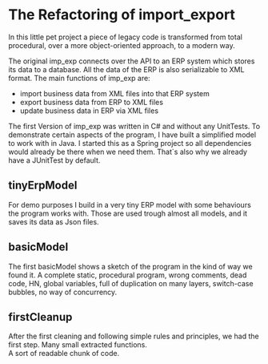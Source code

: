 # The Refactoring of import_export 

In this little pet project a piece of legacy code is transformed 
from total procedural, over a more object-oriented approach, to a modern way. 

The original imp_exp connects over the API to an ERP system which stores its data to a database. 
All the data of the ERP is also serializable to XML format. 
The main functions of imp_exp are: 
* import business data from XML files into that ERP system  
* export business data from ERP to XML files 
* update business data in ERP via XML files

The first Version of imp_exp was written in C# and without any UnitTests.
To demonstrate certain aspects of the program, I have built a simplified model to work with in Java.
I started this as a Spring project so all dependencies would already be there when we need them. 
That`s also why we already have a JUnitTest by default. 


## tinyErpModel

For demo purposes I build in a very tiny ERP model with some behaviours the program works with. 
Those are used trough almost all models, and it saves its data as Json files.    


## basicModel

The first basicModel shows a sketch of the program in the kind of way we found it. 
A complete static, procedural program, wrong comments, dead code, HN, global variables, full of duplication on many layers, switch-case bubbles, 
no way of concurrency.   


## firstCleanup 

After the first cleaning and following simple rules and principles, we had the first step. 
Many small extracted functions.  
A sort of readable chunk of code.  
